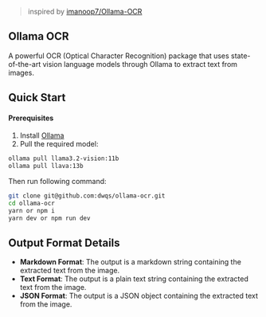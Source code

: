 > inspired by [imanoop7/Ollama-OCR](https://github.com/imanoop7/Ollama-OCR)

## Ollama OCR

A powerful OCR (Optical Character Recognition) package that uses state-of-the-art vision language models through Ollama to extract text from images.

## Quick Start

#### Prerequisites

1. Install [Ollama](https://ollama.com/)
2. Pull the required model:

```sh
ollama pull llama3.2-vision:11b
ollama pull llava:13b
```

Then run following command:

```sh
git clone git@github.com:dwqs/ollama-ocr.git
cd ollama-ocr
yarn or npm i
yarn dev or npm run dev
```

## Output Format Details

- **Markdown Format**: The output is a markdown string containing the extracted text from the image.
- **Text Format**: The output is a plain text string containing the extracted text from the image.
- **JSON Format**: The output is a JSON object containing the extracted text from the image.
